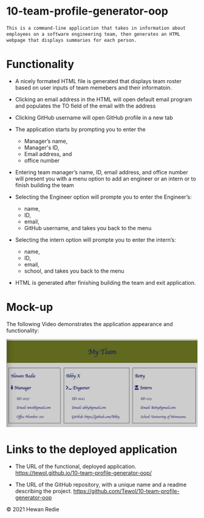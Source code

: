 # 10-team-profile-generator-oop


    This is a command-line application that takes in information about employees on a software engineering team, then generates an HTML webpage that displays summaries for each person. 


#
# Functionality

* A nicely formated HTML file is generated that displays  team roster based on user inputs of team memebers and their informatoin. 

* Clicking an email address in the HTML will open default email program and populates the TO field of the email with the address

* Clicking GitHub username will open GitHub profile in a new tab

* The application starts by prompting you to enter the 
	* Manager’s name, 
	* Manager's ID, 
	* Email address, and 
	* office number

* Entering team manager’s name, ID, email address, and office number will present you with a menu option to add an engineer or an intern or to finish building the team

* Selecting the Engineer option will prompte you to enter the Engineer’s:
	* name, 
	* ID, 
	* email, 
	* GitHub username, and takes you back to the menu

* Selecting the intern option will prompte you to enter the intern’s:
	* name, 
	* ID, 
	* email, 
	* school, and takes you back to the menu
* HTML is generated after finishing building the team and exit application. 

#
# Mock-up
The following Video demonstrates the application appearance and functionality:

![An HTML webpage that displays summaries of each employees.](./images/team.png)


#
# Links to the deployed application
* The URL of the functional, deployed application. https://tewol.github.io/10-team-profile-generator-oop/

* The URL of the GitHub repository, with a unique name and a readme describing the project. https://github.com/Tewol/10-team-profile-generator-oop

© 2021 Hewan Redie


